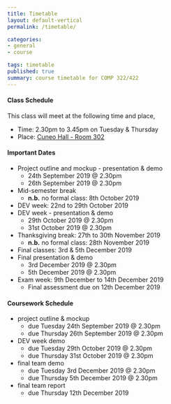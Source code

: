 ```yaml
---
title: Timetable
layout: default-vertical
permalink: /timetable/

categories:
- general
- course

tags: timetable
published: true
summary: course timetable for COMP 322/422
---
```


#### Class Schedule

This class will meet at the following time and place,

* Time: 2.30pm to 3.45pm on Tuesday & Thursday
* Place: [Cuneo Hall - Room 302](http://www.luc.edu/media/lucedu/lsc.pdf)

#### Important Dates

* Project outline and mockup - presentation & demo
  * 24th September 2019 @ 2.30pm
  * 26th September 2019 @ 2.30pm
* Mid-semester break
	* **n.b.** no formal class: 8th October 2019
* DEV week: 22nd to 29th October 2019
* DEV week - presentation & demo
	* 29th October 2019 @ 2.30pm
	* 31st October 2019 @ 2.30pm
* Thanksgiving break: 27th to 30th November 2019
  * **n.b.** no formal class: 28th November 2019
* Final classes: 3rd & 5th December 2019
* Final presentation & demo
	* 3rd December 2019 @ 2.30pm
	* 5th December 2019 @ 2.30pm
* Exam week: 9th December to 14th December 2019
	* Final assessment due on 12th December 2019

#### Coursework Schedule

* project outline & mockup
	* due Tuesday 24th September 2019 @ 2.30pm
	* due Thursday 26th September 2019 @ 2.30pm
* DEV week demo
  * due Tuesday 29th October 2019 @ 2.30pm
  * due Thursday 31st October 2019 @ 2.30pm
* final team demo
  * due Tuesday 3rd December 2019 @ 2.30pm
  * due Thursday 5th December 2019 @ 2.30pm
* final team report
  * due Thursday 12th December 2019
